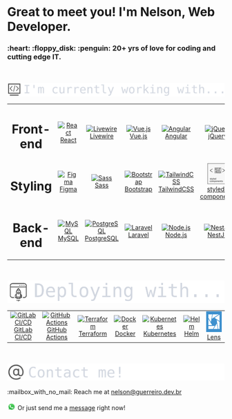 <h1>Great to meet you! I'm Nelson, Web Developer.</h1>
<h3>:heart: :floppy_disk: :penguin: 20+ yrs of love for coding and cutting edge IT.</h3>
<br>
<br>
<img src="https://github.com/deltemp/repo/raw/main/svg/working_with.svg">
<table border="0" cellspacing="10" cellpadding="10">
    <tbody>
        <tr align="center" vertical-align="middle">
            <td align="center" vertical-align="middle">
                <h1>Front-end</h1>
            </td>
            <td align="center" vertical-align="middle">
                <a target="_blank" href="https://react.dev/reference/react">
                    <img
                        width="48"
                        height="48"
                        src="https://cdn.jsdelivr.net/gh/devicons/devicon/icons/react/react-original.svg"
                        alt="React"
                        title="React"
                    >
                    <br />
                    <span>React</span>
                </a>
            </td>
            <td align="center" vertical-align="middle">
                <a target="_blank" href="https://laravel-livewire.com/docs/">
                    <img
                        width="48"
                        height="48"
                        src="https://cdn.jsdelivr.net/gh/devicons/devicon@latest/icons/livewire/livewire-original-wordmark.svg"
                        alt="Livewire"
                        title="Livewire"
                    >
                    <br />
                    <span>Livewire</span>
                </a>
            </td>
            <td align="center" vertical-align="middle">
                <a target="_blank" href="https://vuejs.org/guide/introduction.html">
                    <img
                        width="48"
                        height="48"
                        src="https://cdn.jsdelivr.net/gh/devicons/devicon/icons/vuejs/vuejs-original.svg"
                        alt="Vue.js"
                        title="Vue.js"
                    >
                    <br />
                    <span>Vue.js</span>
                </a>
            </td>
            <td align="center" vertical-align="middle">
                <a target="_blank" href="https://angular.io/docs">
                    <img
                        width="48"
                        height="48"
                        src="https://cdn.jsdelivr.net/gh/devicons/devicon/icons/angularjs/angularjs-original.svg"
                        alt="Angular"
                        title="Angular"
                    >
                    <br />
                    <span>Angular</span>
                </a>
            </td>
            <td align="center" vertical-align="middle">
                <a target="_blank" href="https://api.jquery.com/">
                    <img
                        width="48"
                        height="48"
                        src="https://cdn.jsdelivr.net/gh/devicons/devicon/icons/jquery/jquery-original.svg"
                        alt="jQuery"
                        title="jQuery"
                    >
                    <br />
                    <span>jQuery</span>
                </a>
            </td>
            <td rowspan="3">
                <a href="https://github.com/anuraghazra/github-readme-stats" target="_blank" rel="noopener noreferrer">
                    <img src="https://github-readme-stats-git-master-deltemps-projects.vercel.app/api/top-langs/?username=deltemp&langs_count=10" alt="Top Languages" title="Top Languages">
                </a>
            </td>
        </tr>
        <tr align="center" vertical-align="middle">
            <td align="center" vertical-align="middle">
                <h1>Styling</h1>
            </td>
            <td align="center" vertical-align="middle">
                <a target="_blank" href="https://www.figma.com">
                    <img
                        width="48"
                        height="48"
                        src="https://cdn.jsdelivr.net/gh/devicons/devicon/icons/figma/figma-original.svg"
                        alt="Figma"
                        title="Figma"
                    >
                    <br />
                    <span>Figma</span>
                </a>
            </td>
            <td align="center" vertical-align="middle">
                <a target="_blank" href="https://sass-lang.com/documentation/">
                    <img
                        width="48"
                        height="48"
                        src="https://cdn.jsdelivr.net/gh/devicons/devicon/icons/sass/sass-original.svg"
                        alt="Sass"
                        title="Sass"
                    >
                    <br />
                    <span>Sass</span>
                </a>
            </td>
            <td align="center" vertical-align="middle">
                <a target="_blank" href="https://getbootstrap.com/docs/5.3/getting-started/introduction/">
                    <img
                        width="48"
                        height="48"
                        src="https://cdn.jsdelivr.net/gh/devicons/devicon/icons/bootstrap/bootstrap-original.svg"
                        alt="Bootstrap"
                        title="Bootstrap"
                    >
                    <br />
                    <span>Bootstrap</span>
                </a>
            </td>
            <td align="center" vertical-align="middle">
                <a target="_blank" href="https://tailwindcss.com/docs">
                    <img
                        width="48"
                        height="48"
                        src="https://cdn.jsdelivr.net/gh/devicons/devicon@latest/icons/tailwindcss/tailwindcss-original.svg"
                        alt="TailwindCSS"
                        title="TailwindCSS"
                    >
                    <br />
                    <span>TailwindCSS</span>
                </a>
            </td>
            <td align="center" vertical-align="middle">
                <a target="_blank" href="https://styled-components.com/docs">
                    <img
                        width="48"
                        height="48"
                        src="https://github.com/deltemp/repo/raw/main/svg/styled-components-1.svg"
                        alt="styled-components"
                        title="styled-components"
                    >
                    <br />
                    <span>styled-components</span>
                </a>
            </td>
        </tr>
        <tr align="center" vertical-align="middle">
            <td align="center" vertical-align="middle">
                <h1>Back-end</h1>
            </td>
            <td align="center" vertical-align="middle">
                <a target="_blank" href="https://dev.mysql.com/doc/">
                    <img
                        width="48"
                        height="48"
                        src="https://cdn.jsdelivr.net/gh/devicons/devicon@latest/icons/mysql/mysql-original-wordmark.svg"
                        alt="MySQL"
                        title="MySQL"
                    >
                    <br />
                    <span>MySQL</span>
                </a>
            </td>
            <td align="center" vertical-align="middle">
                <a target="_blank" href="https://www.postgresql.org/docs/">
                    <img
                        width="48"
                        height="48"
                        src="https://cdn.jsdelivr.net/gh/devicons/devicon@latest/icons/postgresql/postgresql-original-wordmark.svg"
                        alt="PostgreSQL"
                        title="PostgreSQL"
                    >
                    <br />
                    <span>PostgreSQL</span>
                </a>
            </td>
            <td align="center" vertical-align="middle">
                <a target="_blank" href="https://laravel.com/docs/10.x">
                    <img
                        width="48"
                        height="48"
                        src="https://cdn.jsdelivr.net/gh/devicons/devicon@latest/icons/laravel/laravel-original-wordmark.svg"
                        alt="Laravel"
                        title="Laravel"
                    >
                    <br />
                    <span>Laravel</span>
                </a>
            </td>
            <td align="center" vertical-align="middle">
                <a target="_blank" href="https://nodejs.org/en/docs">
                    <img
                        width="48"
                        height="48"
                        src="https://cdn.jsdelivr.net/gh/devicons/devicon@latest/icons/nodejs/nodejs-original-wordmark.svg"
                        alt="Node.js"
                        title="Node.js"
                    >
                    <br />
                    <span>Node.js</span>
                </a>
            </td>
            <td align="center" vertical-align="middle">
                <a target="_blank" href="https://docs.nestjs.com/">
                    <img
                        width="48"
                        height="48"
                        src="https://cdn.jsdelivr.net/gh/devicons/devicon@latest/icons/nestjs/nestjs-original-wordmark.svg"
                        alt="NestJS"
                        title="NestJS"
                    >
                    <br />
                    <span>NestJS</span>
                </a>
            </td>
        </tr>
    </tbody>
</table>
<br>
<br>
<img src="https://github.com/deltemp/repo/raw/main/svg/deploying_with.svg">
<table border="0" cellspacing="10" cellpadding="10">
    <tbody>
        <tr>
            <td align="center" vertical-align="middle">
                <a target="_blank" href="https://gitlab.com/">
                    <img
                        width="48"
                        height="48"
                        alt="GitLab CI/CD"
                        title="GitLab CI/CD"
                        src="https://cdn.jsdelivr.net/gh/devicons/devicon@latest/icons/gitlab/gitlab-original-wordmark.svg"
                    >
                    <br />
                    <span>GitLab CI/CD</span>
                </a>
            </td>
            <td align="center" vertical-align="middle">
                <a target="_blank" href="https://github.com">
                    <img
                        width="48"
                        height="48"
                        alt="GitHub Actions"
                        title="GitHub Actions"
                        src="https://cdn.jsdelivr.net/gh/devicons/devicon@latest/icons/github/github-original-wordmark.svg"
                    >
                    <br />
                    <span>GitHub Actions</span>
                </a>
            </td>
            <td align="center" vertical-align="middle">
                <a target="_blank" href="https://developer.hashicorp.com/terraform">
                    <img
                        width="48"
                        height="48"
                        alt="Terraform"
                        title="Terraform"
                        src="https://cdn.jsdelivr.net/gh/devicons/devicon@latest/icons/terraform/terraform-original-wordmark.svg"
                    >
                    <br />
                    <span>Terraform</span>
                </a>
            </td>
            <td align="center" vertical-align="middle">
                <a target="_blank" href="https://www.docker.com">
                    <img
                        width="48"
                        height="48"
                        alt="Docker"
                        title="Docker"
                        src="https://cdn.jsdelivr.net/gh/devicons/devicon@latest/icons/docker/docker-original-wordmark.svg"
                    >
                    <br />
                    <span>Docker</span>
                </a>
            </td>
            <td align="center" vertical-align="middle">
                <a target="_blank" href="https://kubernetes.io/docs/home/">
                    <img
                        width="48"
                        height="48"
                        alt="Kubernetes"
                        title="Kubernetes"
                        src="https://cdn.jsdelivr.net/gh/devicons/devicon@latest/icons/kubernetes/kubernetes-original-wordmark.svg"
                    >
                    <br />
                    <span>Kubernetes</span>
                </a>
            </td>
            <td align="center" vertical-align="middle">
                <a target="_blank" href="https://helm.sh/docs/">
                    <img
                        width="48"
                        height="48"
                        src="https://cdn.jsdelivr.net/gh/devicons/devicon@latest/icons/helm/helm-original.svg"
                        alt="Helm"
                        title="Helm"
                    >
                    <br />
                    <span>Helm</span>
                </a>
            </td>
            <td align="center" vertical-align="middle">
                <a target="_blank" href="https://docs.k8slens.dev/">
                    <img
                        width="48"
                        height="48"
                        src="https://github.com/deltemp/repo/raw/main/svg/lens.svg"
                        alt="Lens"
                        title="Lens"
                    >
                    <br />
                    <span>Lens</span>
                </a>
            </td>
        </tr>
    </tbody>
</table>
<br>
<br>
<img src="https://github.com/deltemp/repo/raw/main/svg/contact_me.svg">
<p align="left">
    :mailbox_with_no_mail: Reach me at
    <a target="_blank" href="mailto:nelson@guerreiro.dev.br">nelson@guerreiro.dev.br</a>
</p>
<p align="left">
    <img width="20" height="20" src="https://github.com/deltemp/repo/raw/main/svg/whatsapp.svg">
    Or just send me a
    <a target="_blank" href="https://wa.me/5514998651969?text=Hi%21%20I%27ve%20found%20you%20on%20GitHub%21">message</a>
    right now!
</p>
